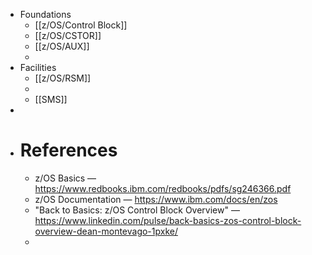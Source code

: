 - Foundations
	- [[z/OS/Control Block]]
	- [[z/OS/CSTOR]]
	- [[z/OS/AUX]]
	-
- Facilities
	- [[z/OS/RSM]]
	-
	- [[SMS]]
-
- # References
	- z/OS Basics — https://www.redbooks.ibm.com/redbooks/pdfs/sg246366.pdf
	- z/OS Documentation — https://www.ibm.com/docs/en/zos
	- "Back to Basics: z/OS Control Block Overview" — https://www.linkedin.com/pulse/back-basics-zos-control-block-overview-dean-montevago-1pxke/
	-